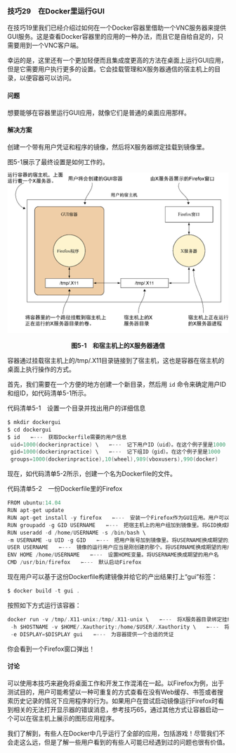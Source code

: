 ### 技巧29　在Docker里运行GUI

在技巧19里我们已经介绍过如何在一个Docker容器里借助一个VNC服务器来提供GUI服务。这是查看Docker容器里的应用的一种办法，而且它是自给自足的，只需要用到一个VNC客户端。

幸运的是，这里还有一个更加轻便而且集成度更高的方法在桌面上运行GUI应用，但是它需要用户执行更多的设置。它会挂载管理和X服务器通信的宿主机上的目录，以便容器可以访问。

#### 问题

想要能够在容器里运行GUI应用，就像它们是普通的桌面应用那样。

#### 解决方案

创建一个带有用户凭证和程序的镜像，然后将X服务器绑定挂载到镜像里。

图5-1展示了最终设置是如何工作的。

![26.png](../images/26.png)
<center class="my_markdown"><b class="my_markdown">图5-1　和宿主机上的X服务器通信</b></center>

容器通过挂载宿主机上的/tmp/.X11目录链接到了宿主机，这也是容器在宿主机的桌面上执行操作的方式。

首先，我们需要在一个方便的地方创建一个新目录，然后用 `id` 命令来确定用户ID和组ID，如代码清单5-1所示。

代码清单5-1　设置一个目录并找出用户的详细信息

```c
$ mkdir dockergui
$ cd dockergui
$ id　　⇽---　获取Dockerfile需要的用户信息
 uid=1000(dockerinpractice) \　　⇽---　记下用户ID（uid）。在这个例子里是1000
 gid=1000(dockerinpractice) \　　⇽---　记下组ID（gid）。在这个例子里是1000
 groups=1000(dockerinpractice),10(wheel),989(vboxusers),990(docker)
```

现在，如代码清单5-2所示，创建一个名为Dockerfile的文件。

代码清单5-2　一份Dockerfile里的Firefox

```c
FROM ubuntu:14.04
RUN apt-get update
RUN apt-get install -y firefox　　⇽---　安装一个Firefox作为GUI应用。用户可以把这个改成所需的任何应用
RUN groupadd -g GID USERNAME　　⇽---　把宿主机上的用户组加到镜像里。将GID换成期望的组ID，USERNAME换成期望的用户名
RUN useradd -d /home/USERNAME -s /bin/bash \
-m USERNAME -u UID -g GID　　⇽---　把用户账号加到镜像里。将USERNAME换成期望的用户名，UID换成期望的用户ID，然后GID换成期望的用户组ID
USER USERNAME　　⇽---　镜像的运行用户应当是刚创建的那个。将USERNAME换成期望的用户名
ENV HOME /home/USERNAME　　⇽---　设置HOME变量。将USERNAME换成期望的用户名
CMD /usr/bin/firefox　　⇽---　默认启动Firefox
```

现在用户可以基于这份Dockerfile构建镜像并给它的产出结果打上“gui”标签：

```c
$ docker build -t gui .
```

按照如下方式运行该容器：

```c
docker run -v /tmp/.X11-unix:/tmp/.X11-unix \　　⇽---　将X服务器目录绑定挂载到容器里
 -h $HOSTNAME -v $HOME/.Xauthority:/home/$USER/.Xauthority \　　⇽---　将容器里的DISPLAY变量值设置成和宿主机上用到的那个保持一致，这样程序就知道该和哪个X服务器通信
 -e DISPLAY=$DISPLAY gui　　⇽---　为容器提供一个合适的凭证
```

你会看到一个Firefox窗口弹出！

#### 讨论

可以使用本技巧来避免将桌面工作和开发工作混淆在一起。以Firefox为例，出于测试目的，用户可能希望以一种可重复的方式查看在没有Web缓存、书签或者搜索历史记录的情况下应用程序的行为。如果用户在尝试启动镜像运行Firefox时看到相关的无法打开显示器的错误消息，参考技巧65，通过其他方式让容器启动一个可以在宿主机上展示的图形应用程序。

我们了解到，有些人在Docker中几乎运行了全部的应用，包括游戏！尽管我们不会走这么远，但是了解一些用户看到的有些人可能已经遇到过的问题也很有价值。

